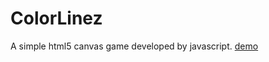# ColorLinez
A simple html5 canvas game developed by javascript.
[demo](https://shinexyt.github.io/ColorLinez/)
